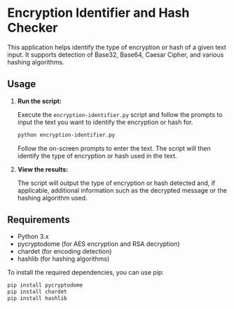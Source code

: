 # Encryption Identifier and Hash Checker

This application helps identify the type of encryption or hash of a given text input. It supports detection of Base32, Base64, Caesar Cipher, and various hashing algorithms.

## Usage

1. **Run the script:**

    Execute the `encryption-identifier.py` script and follow the prompts to input the text you want to identify the encryption or hash for.

    ```bash
    python encryption-identifier.py
    ```

    Follow the on-screen prompts to enter the text. The script will then identify the type of encryption or hash used in the text.

2. **View the results:**

    The script will output the type of encryption or hash detected and, if applicable, additional information such as the decrypted message or the hashing algorithm used.

## Requirements

- Python 3.x
- pycryptodome (for AES encryption and RSA decryption)
- chardet (for encoding detection)
- hashlib (for hashing algorithms)

To install the required dependencies, you can use pip:

```bash
pip install pycryptodome
pip install chardet
pip install hashlib
